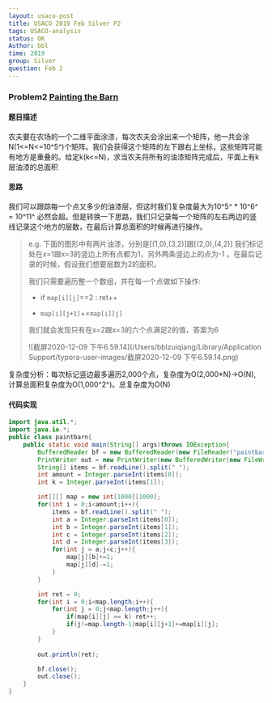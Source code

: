 ```yaml
---
layout: usaco-post
title: USACO 2019 Feb Silver P2
tags: USACO-analysis
status: OK
Author: bbl
time: 2019
group: Silver
question: Feb 2
---
```


### Problem2 [Painting the Barn](http://www.usaco.org/index.php?page=viewproblem2&cpid=919)

#### 题目描述
农夫要在农场的一个二维平面涂漆，每次农夫会涂出来一个矩阵，他一共会涂N(1<=N<=10^5^)个矩阵。我们会获得这个矩阵的左下跟右上坐标，这些矩阵可能有地方是重叠的。给定k(k<=N)，求当农夫将所有的油漆矩阵完成后，平面上有k层油漆的总面积

#### 思路
我们可以跟踪每一个点又多少的油漆层，但这时我们复杂度最大为10^5^ * 10^6^ = 10^11^ 必然会超。但是转换一下思路，我们只记录每一个矩阵的左右两边的竖线记录这个地方的层数，在最后计算总面积的时候再进行操作。

> e.g. 下面的图形中有两片油漆，分别是[(1,0),(3,2)]跟[(2,0),(4,2)]
> 我们标记处在x=1跟x=3的竖边上所有点都为1，另外两条竖边上的点为-1 。在最后记录的时候，假设我们想要层数为2的面积。
>
> 我们只需要遍历整一个数组，并在每一个点做如下操作:
>
> - if `map[i][j]`==2 : ret++
>
> - `map[i][j+1]`+=`map[i][j]`
>
> 我们就会发现只有在x=2跟x=3的六个点满足2的值，答案为6
>
> ![截屏2020-12-09 下午6.59.14](/Users/bblzuiqiang/Library/Application Support/typora-user-images/截屏2020-12-09 下午6.59.14.png)

复杂度分析：每次标记竖边最多遍历2,000个点，复杂度为O(2,000*N)->O(N), 计算总面积复杂度为O(1,000^2^)。总复杂度为O(N)

#### 代码实现

```java
import java.util.*;
import java.io.*;
public class paintbarn{
    public static void main(String[] args)throws IOException{
        BufferedReader bf = new BufferedReader(new FileReader("paintbarn.in"));
        PrintWriter out = new PrintWriter(new BufferedWriter(new FileWriter("paintbarn.out")));
        String[] items = bf.readLine().split(" ");
        int amount = Integer.parseInt(items[0]);
        int k = Integer.parseInt(items[1]);

        int[][] map = new int[1000][1000];
        for(int i = 0;i<amount;i++){
            items = bf.readLine().split(" ");
            int a = Integer.parseInt(items[0]);
            int b = Integer.parseInt(items[1]);
            int c = Integer.parseInt(items[2]);
            int d = Integer.parseInt(items[3]);
            for(int j = a;j<c;j++){
                map[j][b]+=1;
                map[j][d]-=1;
            }
        }

        int ret = 0;
        for(int i = 0;i<map.length;i++){
            for(int j = 0;j<map.length;j++){
                if(map[i][j] == k) ret++;
                if(j!=map.length-1)map[i][j+1]+=map[i][j];
            }
        }
        
        out.println(ret);

        bf.close();
        out.close();
    }
}
```

